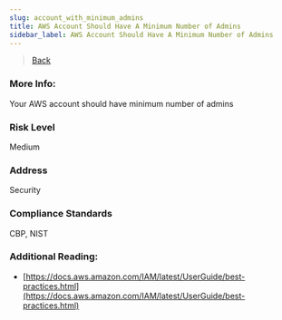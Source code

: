 ```yaml
---
slug: account_with_minimum_admins
title: AWS Account Should Have A Minimum Number of Admins
sidebar_label: AWS Account Should Have A Minimum Number of Admins
---
```

> [Back](../../iamcompliance)

### More Info:
Your AWS account should have minimum number of admins

### Risk Level
Medium

### Address
Security

### Compliance Standards
CBP, NIST

### Additional Reading:
- [https://docs.aws.amazon.com/IAM/latest/UserGuide/best-practices.html](https://docs.aws.amazon.com/IAM/latest/UserGuide/best-practices.html) 
